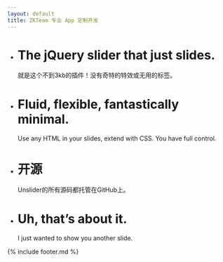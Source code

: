 ```yaml
---
layout: default
title: ZKTeam 专业 App 定制开发
---
```

<head>
    <meta http-equiv="content-type" content="text/html; charset=utf-8" />
    <meta name="viewport" content="width=device-width, initial-scale=1.0" />
    <title>{{ page.title }}</title>
	<link rel="fluid-icon" href="/fluidicon.png" />
    <link rel="apple-touch-icon" sizes="57x57" href="/images/apple-touch-icon-114.png" />
    <link rel="apple-touch-icon" sizes="114x114" href="/images/apple-touch-icon-114.png" />
    <link rel="apple-touch-icon" sizes="72x72" href="/images/apple-touch-icon-144.png" />
    <link rel="apple-touch-icon" sizes="144x144" href="/images/apple-touch-icon-144.png" />
    <link rel="icon" type="image/x-icon" href="/images/favicon.ico" />
    <link rel="stylesheet" href="//cdn.bootcss.com/bootstrap/3.3.5/css/bootstrap.min.css">
    <link rel="stylesheet" href="/css/main.css" />
    <link rel="stylesheet" href="/css/index.css" />
    <script src="//cdn.bootcss.com/jquery/1.11.3/jquery.min.js"></script>
    <script src="//cdn.bootcss.com/bootstrap/3.3.5/js/bootstrap.min.js"></script>
    <script src="//unslider.com/unslider.js"></script>
    <script type="text/javascript">
    	$(function() {
		    $('.banner').unslider({
				speed: 500,               //  The speed to animate each slide (in milliseconds)
				delay: 3000,              //  The delay between slide animations (in milliseconds)
				complete: function() {},  //  A function that gets called after every slide animation
				keys: true,               //  Enable keyboard (left, right) arrow shortcuts
				dots: true,               //  Display dot navigation
				fluid: false              //  Support responsive design. May break non-responsive designs
			});
		});
    </script>
</head>
<body>
	<div class="banner">
		<ul>
			<li style="background-image: url('http://www.bootcss.com/p/unslider/img/sunset.jpg');">
				<div class="inner">
					<h1>The jQuery slider that just slides.</h1>
					<p>就是这个不到3kb的插件！没有奇特的特效或无用的标签。</p>
				</div>
			</li>
			<li style="background-image: url('http://www.bootcss.com/p/unslider/img/wood.jpg');">
				<div class="inner">
					<h1>Fluid, flexible, fantastically minimal.</h1>
					<p>Use any HTML in your slides, extend with CSS. You have full control.</p>
				</div>
			</li>
			<li style="background-image: url('http://www.bootcss.com/p/unslider/img/subway.jpg');">
				<div class="inner">
					<h1>开源</h1>
					<p>Unslider的所有源码都托管在GitHub上。</p>
				</div>
			</li>
			<li style="background-image: url('http://www.bootcss.com/p/unslider/img/shop.jpg');">
				<div class="inner">
					<h1>Uh, that’s about it.</h1>
					<p>I just wanted to show you another slide.</p>
				</div>
			</li>
		</ul>
	</div>
	{% include footer.md %}
</body>
